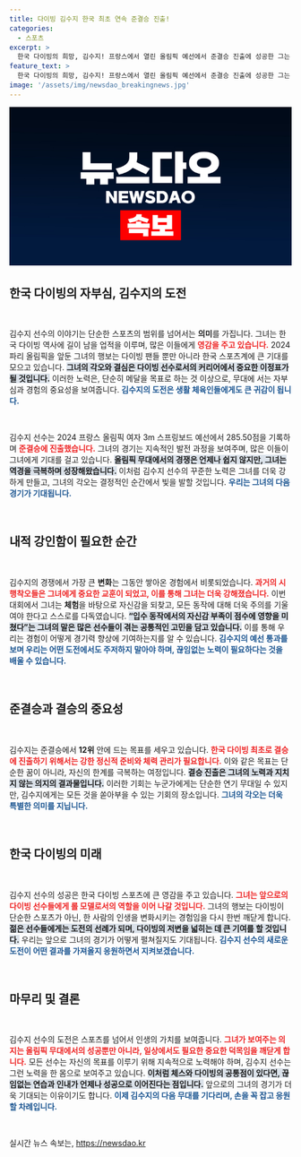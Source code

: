 ```yaml
---
title: 다이빙 김수지 한국 최초 연속 준결승 진출!
categories:
  - 스포츠
excerpt: >
  한국 다이빙의 희망, 김수지! 프랑스에서 열린 올림픽 예선에서 준결승 진출에 성공한 그는 몸을 사리지 않겠다며 결승을 향한 강한 의지를 보였다. 3회 연속 올림픽 도전, 그의 도약을 지켜보자!
feature_text: >
  한국 다이빙의 희망, 김수지! 프랑스에서 열린 올림픽 예선에서 준결승 진출에 성공한 그는 몸을 사리지 않겠다며 결승을 향한 강한 의지를 보였다. 3회 연속 올림픽 도전, 그의 도약을 지켜보자!
image: '/assets/img/newsdao_breakingnews.jpg'
---
```


<p><img src="/assets/img/newsdao_breakingnews.jpg" alt="ontimetimes 속보" /></p>

<h2 data-ke-size="size26">한국 다이빙의 자부심, 김수지의 도전</h2>

<p data-ke-size="size16">&nbsp;</p>

<p>김수지 선수의 이야기는 단순한 스포츠의 범위를 넘어서는 <strong>의미</strong>를 가집니다. 그녀는 한국 다이빙 역사에 길이 남을 업적을 이루며, 많은 이들에게 <b><span style="color: #ee2323;">영감을 주고 있습니다.</span></b> 2024 파리 올림픽을 앞둔 그녀의 행보는 다이빙 팬들 뿐만 아니라 한국 스포츠계에 큰 기대를 모으고 있습니다. <b><span style="background-color: #21538527;">그녀의 각오와 결심은 다이빙 선수로서의 커리어에서 중요한 이정표가 될 것입니다.</span></b> 이러한 노력은, 단순히 메달을 목표로 하는 것 이상으로, 무대에 서는 자부심과 경험의 중요성을 보여줍니다. <b><span style="color: #1a5490;">김수지의 도전은 생활 체육인들에게도 큰 귀감이 됩니다.</span></b> </p>

<p data-ke-size="size16">&nbsp;</p>

<p>김수지 선수는 2024 프랑스 올림픽 여자 3m 스프링보드 예선에서 285.50점을 기록하며 <b><span style="color: #ee2323;">준결승에 진출했습니다.</span></b> 그녀의 경기는 지속적인 발전 과정을 보여주며, 많은 이들이 그녀에게 기대를 걸고 있습니다. <b><span style="background-color: #21538527;">올림픽 무대에서의 경쟁은 언제나 쉽지 않지만, 그녀는 역경을 극복하며 성장해왔습니다.</span></b> 이처럼 김수지 선수의 꾸준한 노력은 그녀를 더욱 강하게 만들고, 그녀의 각오는 결정적인 순간에서 빛을 발할 것입니다. <b><span style="color: #1a5490;">우리는 그녀의 다음 경기가 기대됩니다.</span></b></p>

<p data-ke-size="size16">&nbsp;</p>

<h2 data-ke-size="size26">내적 강인함이 필요한 순간</h2>

<p data-ke-size="size16">&nbsp;</p>

<p>김수지의 경쟁에서 가장 큰 <strong>변화</strong>는 그동안 쌓아온 경험에서 비롯되었습니다. <b><span style="color: #ee2323;">과거의 시행착오들은 그녀에게 중요한 교훈이 되었고, 이를 통해 그녀는 더욱 강해졌습니다.</span></b> 이번 대회에서 그녀는 <strong>체험</strong>을 바탕으로 자신감을 되찾고, 모든 동작에 대해 더욱 주의를 기울여야 한다고 스스로를 다독였습니다. <b><span style="background-color: #21538527;">“입수 동작에서의 자신감 부족이 점수에 영향을 미쳤다”는 그녀의 말은 많은 선수들이 겪는 공통적인 고민을 담고 있습니다.</span></b> 이를 통해 우리는 경험이 어떻게 경기력 향상에 기여하는지를 알 수 있습니다. <b><span style="color: #1a5490;">김수지의 예선 통과를 보며 우리는 어떤 도전에서도 주저하지 말아야 하며, 끊임없는 노력이 필요하다는 것을 배울 수 있습니다.</span></b></p>

<p data-ke-size="size16">&nbsp;</p>

<h2 data-ke-size="size26">준결승과 결승의 중요성</h2>

<p data-ke-size="size16">&nbsp;</p>

<p>김수지는 준결승에서 <strong>12위</strong> 안에 드는 목표를 세우고 있습니다. <b><span style="color: #ee2323;">한국 다이빙 최초로 결승에 진출하기 위해서는 강한 정신적 준비와 체력 관리가 필요합니다.</span></b> 이와 같은 목표는 단순한 꿈이 아니라, 자신의 한계를 극복하는 여정입니다. <b><span style="background-color: #21538527;">결승 진출은 그녀의 노력과 지치지 않는 의지의 결과물입니다.</span></b> 이러한 기회는 누군가에게는 단순한 연기 무대일 수 있지만, 김수지에게는 모든 것을 쏟아부을 수 있는 기회의 장소입니다. <b><span style="color: #1a5490;">그녀의 각오는 더욱 특별한 의미를 지닙니다.</span></b></p>

<p data-ke-size="size16">&nbsp;</p>

<h2 data-ke-size="size26">한국 다이빙의 미래</h2>

<p data-ke-size="size16">&nbsp;</p>

<p>김수지 선수의 성공은 한국 다이빙 스포츠에 큰 영감을 주고 있습니다. <b><span style="color: #ee2323;">그녀는 앞으로의 다이빙 선수들에게 롤 모델로서의 역할을 이어 나갈 것입니다.</span></b> 그녀의 행보는 다이빙이 단순한 스포츠가 아닌, 한 사람의 인생을 변화시키는 경험임을 다시 한번 깨닫게 합니다. <b><span style="background-color: #21538527;">젊은 선수들에게는 도전의 선례가 되며, 다이빙의 저변을 넓히는 데 큰 기여를 할 것입니다.</span></b> 우리는 앞으로 그녀의 경기가 어떻게 펼쳐질지도 기대됩니다. <b><span style="color: #1a5490;">김수지 선수의 새로운 도전이 어떤 결과를 가져올지 응원하면서 지켜보겠습니다.</span></b></p>

<p data-ke-size="size16">&nbsp;</p>

<h2 data-ke-size="size26">마무리 및 결론</h2>

<p data-ke-size="size16">&nbsp;</p>

<p>김수지 선수의 도전은 스포츠를 넘어서 인생의 가치를 보여줍니다. <b><span style="color: #ee2323;">그녀가 보여주는 의지는 올림픽 무대에서의 성공뿐만 아니라, 일상에서도 필요한 중요한 덕목임을 깨닫게 합니다.</span></b> 모든 선수는 자신의 목표를 이루기 위해 지속적으로 노력해야 하며, 김수지 선수는 그런 노력을 한 몸으로 보여주고 있습니다. <b><span style="background-color: #21538527;">이처럼 체스와 다이빙의 공통점이 있다면, 끊임없는 연습과 인내가 언제나 성공으로 이어진다는 점입니다.</span></b> 앞으로의 그녀의 경기가 더욱 기대되는 이유이기도 합니다. <b><span style="color: #1a5490;">이제 김수지의 다음 무대를 기다리며, 손을 꼭 잡고 응원할 차례입니다.</span></b></p>

<p data-ke-size="size16">&nbsp;</p>
실시간 뉴스 속보는, <a href="https://newsdao.kr" rel="dofollow">https://newsdao.kr</a>


